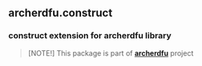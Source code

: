 ## archerdfu.construct
### construct extension for archerdfu library

> [NOTE!]
> This package is part of **[archerdfu](https://github.com/archerdfu)** project
